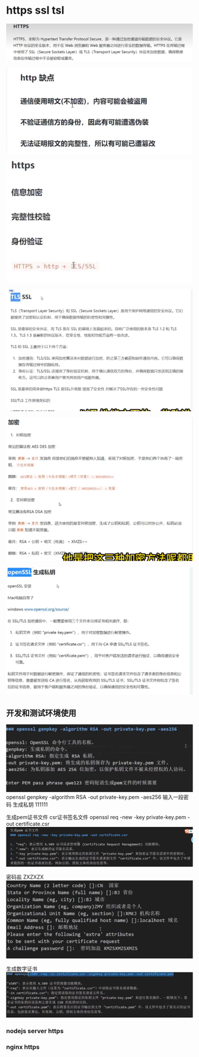 # https ssl tsl


![](../../source/img/2024-05-08-23-43-39.png)

![](../../source/img/2024-05-08-23-51-34.png)


![](../../source/img/2024-05-08-23-52-04.png)

 
 ![](../../source/img/2024-05-08-23-52-31.png)

  ![](../../source/img/2024-05-08-23-53-27.png)

  ![](../../source/img/2024-05-10-06-54-54.png)

## 开发和测试环境使用
![](../../source/img/2024-05-10-06-57-58.png)
openssl genpkey -algorithm RSA -out private-key.pem -aes256
输入一段密码 生成私钥 111111

生成pem证书文件  csr证书签名文件
openssl req -new -key private-key.pem -out certificate.csr  
![](../../source/img/2024-05-10-07-03-28.png)

密码盐 ZXZXZX
![](../../source/img/2024-05-10-07-04-42.png)

生成数字证书
![](../../source/img/2024-05-10-07-06-33.png)
### nodejs server https
### nginx https